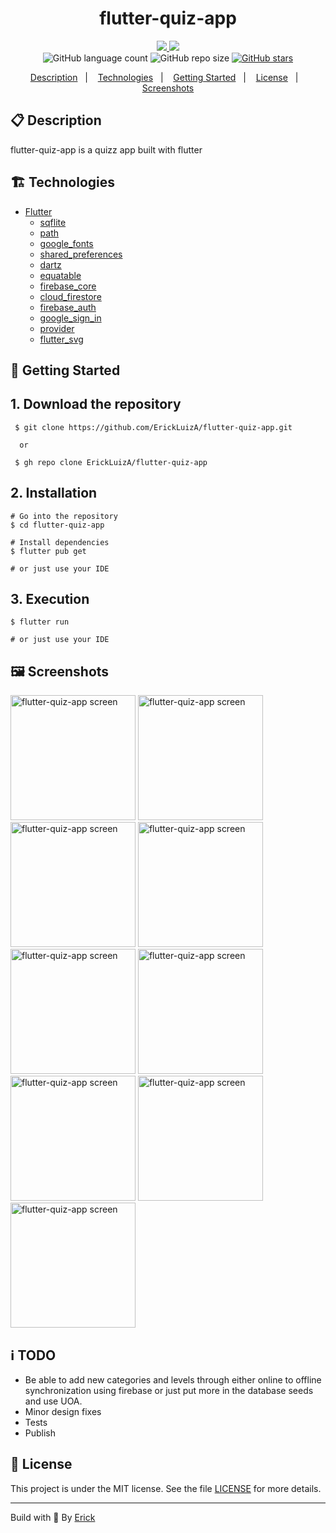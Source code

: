 <h1 align="center"> flutter-quiz-app </h1>

<p align="center">
  <a href="https://github.com/ErickLuizA/flutter-quiz-app/graphs/commit-activity" alt="Maintenance">
    <img src="https://img.shields.io/badge/Maintained%3F-yes-1EAE72.svg" />
  </a>

  <a href="./LICENSE" alt="License: MIT">
    <img src="https://img.shields.io/badge/License-MIT-1EAE72.svg" />
  </a>

<br/>

<img alt="GitHub language count" src="https://img.shields.io/github/languages/count/ErickLuizA/flutter-quiz-app?color=blue">

<img alt="GitHub repo size" src="https://img.shields.io/github/repo-size/ErickLuizA/flutter-quiz-app">

<a href="https://github.com/ErickLuizA/flutter-quiz-app/stargazers">
  <img alt="GitHub stars" src="https://img.shields.io/github/stars/ErickLuizA/flutter-quiz-app?style=social">
</a>

<p align="center">
  <a href="#clipboard-description">Description</a>&nbsp;&nbsp;&nbsp;|&nbsp;&nbsp;&nbsp;
  <a href="#building_construction-technologies">Technologies</a>&nbsp;&nbsp;&nbsp;|&nbsp;&nbsp;&nbsp;
  <a href="#rocket-getting-started">Getting Started</a>&nbsp;&nbsp;&nbsp;|&nbsp;&nbsp;&nbsp;
  <a href="#memo-license">License</a>&nbsp;&nbsp;&nbsp;|&nbsp;&nbsp;&nbsp;
  <a href="#framed_picture-screenshots">Screenshots</a>
</p>

## :clipboard: Description

flutter-quiz-app is a quizz app built with flutter

## :building_construction: Technologies

- [Flutter](https://flutter.dev/)
  - [sqflite](https://pub.dev/packages/sqflite)
  - [path](https://pub.dev/packages/path)
  - [google_fonts](https://pub.dev/packages/google_fonts)
  - [shared_preferences](https://pub.dev/packages/shared_preferences)
  - [dartz](https://pub.dev/packages/dartz)
  - [equatable](https://pub.dev/packages/equatable)
  - [firebase_core](https://pub.dev/packages/firebase_core)
  - [cloud_firestore](https://pub.dev/packages/cloud_firestore)
  - [firebase_auth](https://pub.dev/packages/firebase_auth)
  - [google_sign_in](https://pub.dev/packages/google_sign_in)
  - [provider](https://pub.dev/packages/provider)
  - [flutter_svg](https://pub.dev/packages/flutter_svg)

## :rocket: Getting Started

## 1. Download the repository

```shell
 $ git clone https://github.com/ErickLuizA/flutter-quiz-app.git

  or

 $ gh repo clone ErickLuizA/flutter-quiz-app
```

## 2. Installation

```shell
# Go into the repository
$ cd flutter-quiz-app

# Install dependencies
$ flutter pub get

# or just use your IDE
```

## 3. Execution

```shell
$ flutter run

# or just use your IDE
```

## :framed_picture: Screenshots

<div>
  <img alt="flutter-quiz-app screen" src="./.github/Home_screen.png"  width="200"/>
  <img alt="flutter-quiz-app screen" src="./.github/Levels_screen.png"  width="200"/>
  <img alt="flutter-quiz-app screen" src="./.github/Question_screen.png"  width="200"/>
  <img alt="flutter-quiz-app screen" src="./.github/Score_screen.png"  width="200"/>
  <img alt="flutter-quiz-app screen" src="./.github/AfterStarLevels_screen.png"  width="200"/>
  <img alt="flutter-quiz-app screen" src="./.github/Settings_screen.png"  width="200"/>
  <img alt="flutter-quiz-app screen" src="./.github/Drawer.png"  width="200"/>
  <img alt="flutter-quiz-app screen" src="./.github/Statistics_screen.png"  width="200"/>
  <img alt="flutter-quiz-app screen" src="./.github/Leadboard_screen.png"  width="200"/>
</div>

## :information_source: TODO

- Be able to add new categories and levels through either online to offline synchronization using firebase or just put more in the database seeds and use UOA.
- Minor design fixes
- Tests
- Publish

## :memo: License

This project is under the MIT license. See the file [LICENSE](LICENSE) for more details.

---

Build with 💙 By [Erick](https://www.linkedin.com/in/erick-luiz-47151a1a4/)

